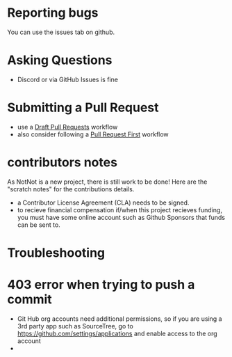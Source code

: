# Reporting bugs

You can use the issues tab on github.


# Asking Questions

- Discord or via GitHub Issues is fine

# Submitting a Pull Request

- use a [Draft Pull Requests](https://github.blog/2019-02-14-introducing-draft-pull-requests/) workflow
- also consider following a [Pull Request First](https://carlosperez.medium.com/pull-request-first-f6bb667a9b6) workflow










# contributors notes
As NotNot is a new project, there is still work to be done!   Here are the "scratch notes" for the contributions details.


- a Contributor License Agreement (CLA) needs to be signed.
- to recieve financial compensation if/when this project recieves funding, you must have some online account such as Github Sponsors that funds can be sent to.


# Troubleshooting

# 403 error when trying to push a commit
- Git Hub org accounts need additional permissions, so if you are using a 3rd party app such as SourceTree, go to https://github.com/settings/applications and enable access to the org account
- 